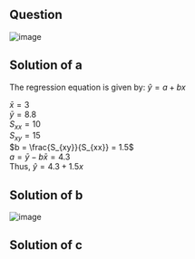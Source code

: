 ## Question

![image](https://github.com/user-attachments/assets/a9328b2e-6ff0-4a2f-833b-e7f294646694)

## Solution of a

The regression equation is given by: $\hat{y} = a + bx$  

$\bar{x} = 3$  
$\bar{y} = 8.8$  
$S_{xx} = 10$  
$S_{xy} = 15$  
$b = \frac{S_{xy}}{S_{xx}} = 1.5$  
$a = \bar{y} - b \bar{x} = 4.3$  
Thus, $\hat{y} = 4.3 + 1.5x$

## Solution of b
![image](https://github.com/user-attachments/assets/257d98ce-fdce-4566-9092-8453af0f64ea)

## Solution of c
